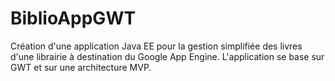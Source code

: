 BiblioAppGWT
=========

Création d'une application Java EE pour la gestion simplifiée des livres d'une librairie à destination du Google App Engine. L'application se base sur GWT et sur une architecture MVP.
